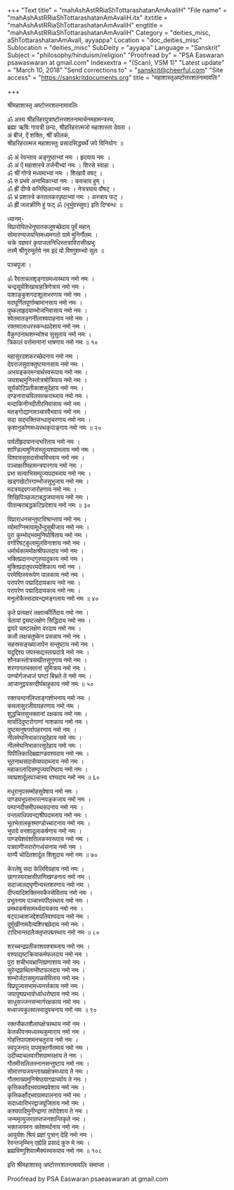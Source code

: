 +++
"Text title" = "mahAshAstRRiaShTottarashatanAmAvaliH"
"File name" = "mahAshAstRRiaShTottarashatanAmAvaliH.itx"
itxtitle = "mahAshAstRRiaShTottarashatanAmAvaliH"
engtitle = "mahAshAstRRiaShTottarashatanAmAvaliH"
Category = "deities_misc, aShTottarashatanAmAvalI, ayyappa"
Location = "doc_deities_misc"
Sublocation = "deities_misc"
SubDeity = "ayyapa"
Language = "Sanskrit"
Subject = "philosophy/hinduism/religion"
"Proofread by" = "PSA Easwaran psawaswaran at gmail.com"
Indexextra = "(Scan), VSM 1)"
"Latest update" = "March 10, 2018"
"Send corrections to" = "sanskrit@cheerful.com"
"Site access" = "https://sanskritdocuments.org"
title = "महाशास्तृअष्टोत्तरशतनामावलिः"

+++
  
 श्रीमहाशास्तृ  अष्टोत्तरशतनामावलिः   
  
ॐ अस्य श्रीहरिहरपुत्राष्टोत्तरशतनामार्चनमहामन्त्रस्य,  
ब्रह्मा ऋषिः गायत्री छन्दः, श्रीहरिहरात्मजो महाशास्ता देवता ।  
अं बीजं, ऐं शक्तिः, श्रीं कीलकं,  
श्रीहरिहरात्मज महाशास्तुः प्रसादसिद्ध्यर्थे जपे विनियोगः ॥  
  
ॐ अं रेवन्ताय अङ्गुष्ठाभ्यां नमः । हृदयाय नमः ।  
ॐ अं ऐं महाशास्त्रे तर्जनीभ्यां नमः । शिरसे स्वाहा ।  
ॐ श्रीं गोप्त्रे मध्यमाभ्यां नमः । शिखायै वषट् ।  
ॐ रुं प्रभवे अनामिकाभ्यां नमः । कवचाय हुम् ।  
ॐ ह्रीं दीप्त्रे कनिष्ठिकाभ्यां नमः । नेत्रत्रयाय वौषट् ।  
ॐ भ्रं प्रशास्त्रे करतलकरपृष्ठाभ्यां नमः । अस्त्राय फट् ।  
ॐ ह्रीं जलक्रीणि हुं फट् ॐ (भूर्भुवस्सुवः) इति दिग्बन्धः ॥  
  
ध्यानम्-  
विप्रारोपितधेनुघातकलुषच्छेदाय पूर्वं महान्  
सोमारण्यजयन्तिमध्यमगतो ग्रामे मुनिर्गौतमः ।  
चक्रे यज्ञवरं कृपाजलनिधिस्तत्राविरासीत्प्रभुः  
तस्मै श्रीगुरुमूर्तये नम इदं यो विष्णुशम्भ्वो सुतः ॥  
  
पञ्चपूजा ।  
  
ॐ रैवताचलशृङ्गाग्रमध्यस्थाय नमो नमः ।  
चन्द्रसूर्यशिखावाहत्रिणेत्राय नमो नमः ।  
पाशाङ्कुशगदाशूलाभरणाय नमो नमः ।  
मदघूर्णितपूर्णाम्बामानसाय नमो नमः ।  
पुष्कलाहृदयाम्भोजनिवासाय नमो नमः ।  
श्वेतमातङ्गनीलाश्ववाहनाय नमो नमः ।  
रक्तमालाधरस्कन्धप्रदेशाय नमो नमः ।  
वैकुण्ठनाथशम्भ्वोश्च सुसुताय नमो नमः ।  
त्रिकालं वर्त्तमानानां भाषणाय नमो नमः ॥ १०  
  
महासुरदशकरच्छेदनाय नमो नमः ।  
देवराजसुवाक्तुष्टमानसाय नमो नमः ।  
अभयङ्करमन्त्रार्थस्वरूपाय नमो नमः ।  
जयशब्दमुनिस्तोत्रश्रोत्रियाय नमो नमः ।  
सूर्यकोटिप्रतीकाशसुदेहाय नमो नमः ।  
दण्डनाराचविलसत्कराब्जाय नमो नमः ।  
मन्दाकिनीनदीतीरनिवासाय नमो नमः ।  
मतङ्गोद्यानसञ्चारवैभवाय नमो नमः ।  
सदा सद्भक्तिसन्धातृचरणाय नमो नमः ।  
कृशानुकोणमध्यस्थकृपाङ्गाय नमो नमः ॥ २०  
  
पार्वतीहृदयानन्दभरिताय नमो नमः ।  
शाण्डिल्यमुनिसंस्तुत्यश्यामलाय नमो नमः ।  
विश्वावसुसदासेव्यविभवाय नमो नमः ।  
पञ्चाक्षरीमहामन्त्रपारगाय नमो नमः ।  
प्रभा सत्याभिसम्पूज्यपदाब्जाय नमो नमः ।  
खड्गखेटोरगाम्भोजसुभुजाय नमो नमः ।  
मदत्रयद्रवगजारोहणाय नमो नमः ।  
शिखिपिञ्छजटाबद्धजघानाय नमो नमः ।  
पीताम्बराबद्धकटिप्रदेशाय नमो नमः ॥ ३०  
  
विप्राराधनसन्तुष्टविश्रान्ताय नमो नमः ।  
व्योमाग्निमायामूर्धेन्दुसुबीजाय नमो नमः ।  
पुरा कुम्भोद्भवमुनिघोषिताय नमो नमः ।  
वर्गारिषट्कुलामूलविनाशाय नमो नमः ।  
धर्मार्थकाममोक्षश्रीफलदाय नमो नमः ।  
भक्तिप्रदानन्दगुरुपादुकाय नमो नमः ।  
मुक्तिप्रदातृपरमदेशिकाय नमो नमः ।  
परमेष्ठिस्वरूपेण पालकाय नमो नमः ।  
परापरेण पद्मादिदायकाय नमो नमः ।  
परापरेण पद्मादिदायकाय नमो नमः ।  
मनुलोकैस्सदावन्द्यमङ्गलाय नमो नमः ॥ ४०  
  
कृते प्रत्यक्षरं लक्षात्कीर्तिदाय नमो नमः ।  
त्रेतायां द्व्यष्टलक्षेण सिद्धिदाय नमो नमः ।  
द्वापरे चाष्टलक्षेण वरदाय नमो नमः ।  
कलौ लक्षचतुष्केन प्रसन्नाय नमो नमः ।  
सहस्रसङ्ख्याजापेन सन्तुष्टाय नमो नमः ।  
यदुद्दिश्य जपस्सद्यस्तत्प्रदात्रे नमो नमः ।  
शौनकस्तोत्रसम्प्रीतसुगुणाय नमो नमः ।  
शरणागतभक्तानां सुमित्राय नमो नमः ।  
पाण्योर्गजध्वजं घण्टां बिभ्रते ते नमो नमः ।  
आजानुद्वयसन्दीर्घबाहुकाय नमो नमः ॥ ५०  
  
रक्तचन्दनलिप्ताङ्गशोभनाय नमो नमः ।  
कमलासुरजीवापहरणाय नमो नमः ।  
शुद्धचित्तसुभक्तानां रक्षकाय नमो नमः ।  
मार्यादिदुष्टरोगाणां नाशकाय नमो नमः ।  
दुष्टमानुषगर्वापहरणाय नमो नमः ।  
नीलमेघनिभाकारसुदेहाय नमो नमः ।  
नीलमेघनिभाकारसुदेहाय नमो नमः ।  
पिपीलिकादिब्रह्माण्डवश्यदाय नमो नमः ।  
भूतनाथसदासेव्यपदाब्जाय नमो नमः ।  
महाकालादिसम्पूज्यवरिष्ठाय नमो नमः ।  
व्याघ्रशार्दूलपञ्चास्य वश्यदाय नमो नमः ॥ ६०  
  
मधुरानृपसम्मोहसुवेषाय नमो नमः ।  
पाण्ड्यभूपसभारत्नपङ्कजाय नमो नमः ।  
पम्पानदीसमीपस्थसदनाय नमो नमः ।  
पन्तलाधिपवन्द्यश्रीपदाब्जाय नमो नमः ।  
भूतभेतालकूश्माण्डोच्चाटनाय नमो नमः ।  
भूपाग्रे वनशादूलाकर्षणाय नमो नमः ।  
पाण्ड्येशवंशतिलकस्वरूपाय नमो नमः ।  
पत्रवाणीजरारोगध्वंसनाय नमो नमः ।  
वाण्यै चोदितशार्दूल शिशुदाय नमो नमः ॥ ७०  
  
केरलेषु सदा केलिविग्रहाय नमो नमः ।  
छागास्यराक्षसीपाणिखण्डनाय नमो नमः ।  
सदाज्वलद्घृणीन्यस्तशरणाय नमो नमः ।  
दीप्त्यादिशक्तिनवकैस्सेविताय नमो नमः ।  
प्रभूतनाम पञ्चास्यपीठस्थाय नमो नमः ।  
प्रमथाकर्षसामर्थ्यदायकाय नमो नमः ।  
षट्पञ्चाशजद्देशपतिवश्यदाय नमो नमः ।  
दुर्मुखीनामदैत्यशिरश्च्छेदाय नमो नमः ।  
टादिभान्तदलैःक्लृप्तपद्मस्थाय नमो नमः ॥ ८०  
  
शरच्चन्द्रप्रतीकाशवक्त्राब्जाय नमो नमः ।  
वश्याद्यष्टक्रियाकर्मफलदाय नमो नमः ।  
पुरा शचीभयभ्रान्तिप्रणाशाय नमो नमः ।  
सुरेन्द्रप्राथिताभीष्टफलदाय नमो नमः ।  
शम्भोर्जटासमुत्पन्नसेविताय नमो नमः ।  
विप्रपूज्यसभामध्यनर्त्तकाय नमो नमः ।  
जपापुष्पप्रभावोर्ध्वाधरोष्ठाय नमो नमः ।  
साधुसज्जनसन्मार्गरक्षकाय नमो नमः ।  
मध्वाज्यकुलवत्स्वादुवचनाय नमो नमः ॥ ९०  
  
रक्तसैकतशैलाघक्षेत्रस्थाय नमो नमः ।  
केतकीवनमध्यस्थकुमाराय नमो नमः ।  
गोहत्तिपापशमनचतुराय नमो नमः ।  
स्वपूजनात् पापमुक्तगौतमाय नमो नमः ।  
उदीच्याचलवारीशग्रामरक्षाय ते नमः ।  
गौतमीसलिलस्नानसन्तुष्टाय नमो नमः ।  
सोमारण्यजयन्ताख्यक्षेत्रमध्याय ते नमः ।  
गौतमाख्यमुनिश्रेष्ठयागप्रार्च्याय ते नमः ।  
कृत्तिकर्क्षोद्भवग्रामप्रवेशाय नमो नमः ।  
कृत्तिकर्क्षोद्भवग्रामपालनाय नमो नमः ।  
सदाध्यायिभरद्वाजपूजिताय नमो नमः ।  
कश्यपादिमुनीन्द्राणां तपोदेशाय ते नमः ।  
जन्ममृत्युजरातप्तजनशान्तिकृते नमः ।  
भक्तजनमनः क्लेशमर्दनाय नमो नमः ।  
आयुर्यशः श्रियं प्रज्ञां पुत्रान् देहि नमो नमः ।  
रेवन्तजृम्भिन् एह्येहि प्रसादं कुरु मे नमः ।  
ब्रह्मविष्णुशिवात्मैक्यस्वरूपाय नमो नमः ॥ १०८  
  
इति श्रीमहाशास्तृ  अष्टोत्तरशतनामावलिः समाप्ता ।  
  
  
Proofread by PSA Easwaran psaeaswaran at gmail.com  
  
